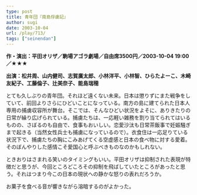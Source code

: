 ```yaml
---
type: post
title: 青年団『南島俘虜記』
author: sugi
date: 2003-10-04
url: /play/713/
tags: ["seinendan"]
---
```

**作・演出：平田オリザ／駒場アゴラ劇場／自由席3500円／2003-10-04 19:00／★★★**

**出演：松井周、山内健司、志賀廣太郎、小林洋平、小林智、ひらたよーこ、木崎友紀子、工藤倫子、辻美奈子、能島瑞穂**

とても久しぶりの青年団。それほど遠くない未来。日本は懲りずにまた戦争をしていて、前回よりさらにひどいことになっている。南方の島に建てられた日本人専用の捕虜収容所が舞台。そこでは、そんなひどい状況をよそに、ありきたりの日常が繰り広げられている。捕虜たちは、一応軽い雑務を割り当てられてはいるものの、さぼるのも自由で、食事もおいしい。恋愛沙汰も日常茶飯事で妊娠騒ぎまで起きる（当然女性兵士も捕虜になっているので）。衣食住は一応足りている状況下で、捕虜たちの胸にこみあげてくる空虚感と日本の食べ物に対する愛着。そのぼんやりした感情こそ愛国心と呼ぶべきものなのかもしれない。

ときおりはさまれる笑いのタイミングもいい。平田オリザは抑制された表現が特徴だと思うが、今回ところどころその抑制を飛ばしていたところがあったと思う。それはつまり今この日本の現状への静かな怒りの表れだろうか。

お菓子を食べる音が響きながら溶暗するのがよかった。


